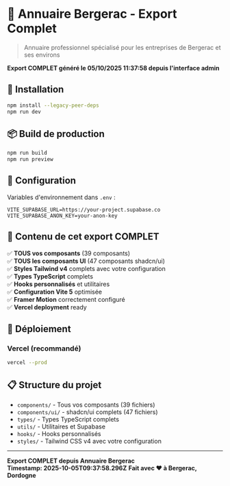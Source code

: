 # 🏢 Annuaire Bergerac - Export Complet

> Annuaire professionnel spécialisé pour les entreprises de Bergerac et ses environs

**Export COMPLET généré le 05/10/2025 11:37:58 depuis l'interface admin**

## 🚀 Installation

```bash
npm install --legacy-peer-deps
npm run dev
```

## 📦 Build de production

```bash
npm run build
npm run preview
```

## 🔧 Configuration

Variables d'environnement dans `.env` :
```
VITE_SUPABASE_URL=https://your-project.supabase.co
VITE_SUPABASE_ANON_KEY=your-anon-key
```

## 🎯 Contenu de cet export COMPLET

✅ **TOUS vos composants** (39 composants)  
✅ **TOUS les composants UI** (47 composants shadcn/ui)  
✅ **Styles Tailwind v4** complets avec votre configuration  
✅ **Types TypeScript** complets  
✅ **Hooks personnalisés** et utilitaires  
✅ **Configuration Vite 5** optimisée  
✅ **Framer Motion** correctement configuré  
✅ **Vercel deployment** ready  

## 🚀 Déploiement

### Vercel (recommandé)
```bash
vercel --prod
```

## 📋 Structure du projet

- `components/` - Tous vos composants (39 fichiers)
- `components/ui/` - shadcn/ui complets (47 fichiers)
- `types/` - Types TypeScript complets
- `utils/` - Utilitaires et Supabase
- `hooks/` - Hooks personnalisés
- `styles/` - Tailwind CSS v4 avec votre configuration

---

**Export COMPLET depuis Annuaire Bergerac**  
**Timestamp: 2025-10-05T09:37:58.296Z**
**Fait avec ❤️ à Bergerac, Dordogne**